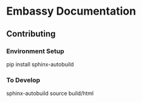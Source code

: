 # Embassy Documentation

## Contributing

### Environment Setup

pip install sphinx-autobuild

### To Develop

sphinx-autobuild source build/html